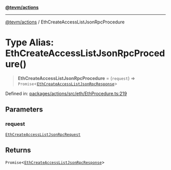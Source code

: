 [**@tevm/actions**](../README.md)

***

[@tevm/actions](../globals.md) / EthCreateAccessListJsonRpcProcedure

# Type Alias: EthCreateAccessListJsonRpcProcedure()

> **EthCreateAccessListJsonRpcProcedure** = (`request`) => `Promise`\<[`EthCreateAccessListJsonRpcResponse`](EthCreateAccessListJsonRpcResponse.md)\>

Defined in: [packages/actions/src/eth/EthProcedure.ts:219](https://github.com/evmts/tevm-monorepo/blob/main/packages/actions/src/eth/EthProcedure.ts#L219)

## Parameters

### request

[`EthCreateAccessListJsonRpcRequest`](EthCreateAccessListJsonRpcRequest.md)

## Returns

`Promise`\<[`EthCreateAccessListJsonRpcResponse`](EthCreateAccessListJsonRpcResponse.md)\>
